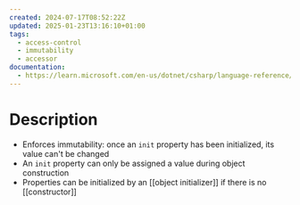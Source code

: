 ```yaml
---
created: 2024-07-17T08:52:22Z
updated: 2025-01-23T13:16:10+01:00
tags:
  - access-control
  - immutability
  - accessor
documentation:
  - https://learn.microsoft.com/en-us/dotnet/csharp/language-reference/keywords/init
---
```

# Description
- Enforces immutability: once an `init` property has been initialized, its value can't be changed
- An `init` property can only be assigned a value during object construction
- Properties can be initialized by an [[object initializer]] if there is no [[constructor]]